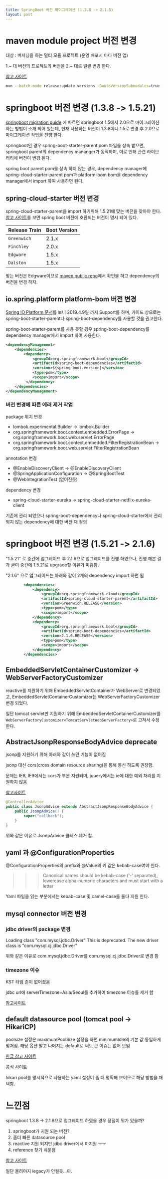 ```yaml
---
title: SpringBoot 버전 마이그레이션 (1.3.8 -> 2.1.5)
layout: post
---
```


# maven module project 버전 변경
대상 : 버저닝을 하는 멀티 모듈 프로젝트 (운영 배포시 마다 버전 업)

1.~ 대 버전의 프로젝트의 버전을 2.~ 대로 일괄 변경 한다.

[참고 사이트](https://maven.apache.org/maven-release/maven-release-plugin/examples/update-versions.html)

```bash
mvn --batch-mode release:update-versions -DautoVersionSubmodules=true -DdevelopmentVersion=2.0.0-SNAPSHOT
```

# springboot 버전 변경 (1.3.8 -> 1.5.21)
[springboot migration guide](https://github.com/spring-projects/spring-boot/wiki/Spring-Boot-2.0-Migration-Guide) 에 따르면 springboot 1.5에서 2.0으로 마이그레이션 하는 방법이 소개 되어 있는데, 현재 사용하는 버전이 1.3.8이니 1.5로 변경 후 2.0으로 마이그레이션 작업을 진행 한다.

springboot인 경우 spring-boot-starter-parent pom 파일을 상속 받으면, springboot parent의 dependency mananger가 동작하며, 이로 인해 관련 라이브러리에 버전이 변경 된다.

spring boot parent pom을 상속 하지 않는 경우,  dependency manager에 spring-cloud-starter-parent pom과 platform-bom bom을 dependency manager에서 import 하여 사용하면 된다.

## spring-cloud-starter 버전 변경

spring-cloud-starter-parent을 import 하기위해 1.5.21에 맞는 버전을 찾아야 한다.
[참고 사이트](https://spring.io/projects/spring-cloud)를 보면 spring boot 버전에 호환되는 버전이 명시 되어 있다.

Release Train  |  Boot Version
---|---
`Greenwich` | 2.1.x |
`Finchley` | 2.0.x |
`Edgware` | 1.5.x |
`Dalston` | 1.5.x |

맞는 버전은 Edgware이므로 [maven public repo](https://mvnrepository.com/artifact/org.springframework.cloud/spring-cloud-starter-parent/Edgware.RELEASE)에서 확인을 하고 dependency의 버전을 변경 하자.

## io.spring.platform platform-bom 버전 변경

[Spring IO Platform 문서](https://spring.io/projects/platform)를 보니 2019.4.9일 까지 Support를 하며, 가이드 상으로는 spring-boot-starter-parent나 spring-boot-dependency를 사용할 것을 권고한다.

spring-boot-starter-parent를 사용 못할 경우 spring-boot-dependency를 dependency manager에서 import 하여 사용한다.

```xml
<dependencyManagement>
    <dependencies>
        <dependency>
            <groupId>org.springframework.boot</groupId>
            <artifactId>spring-boot-dependencies</artifactId>
            <version>${spring-boot.version}</version>
            <type>pom</type>
            <scope>import</scope>
         </dependency>
    </dependencies>
</dependencyManagement>
```

### 버전 변경에 따른 에러 제거 작업 

package 위치 변경 
* lombok.experimental.Builder -> lombok.Builder
* org.springframework.boot.context.embedded.ErrorPage -> org.springframework.boot.web.servlet.ErrorPage
* org.springframework.boot.context.embedded.FilterRegistrationBean -> org.springframework.boot.web.servlet.FilterRegistrationBean

annotation 변경
* @EnableDiscoveryClient -> @EnableDiscoveryClient
* @SpringApplicationConfiguration -> @SpringBootTest
* @WebIntegrationTest (없어진듯)

dependency 변경 
* spring-cloud-starter-eureka -> spring-cloud-starter-netflix-eureka-client

기존에 관리 되었으나 spring-boot-dependency나 spring-cloud-starter에서 관리 되지 않는 dependency에 대한 버전 재 정의

# springboot 버전 변경 (1.5.21 -> 2.1.6)
"1.5.21" 로 중간에 업그레이드 후 2.1.6으로 업그레이드를 진행 하였으나, 진행 해본 결과 굳이 중간에 1.5.21로 upgrade할 이유가 미흡함.

"2.1.6" 으로 업그레이드는 아래와 같이 2개의 dependency import 하면 됨

```xml
		<dependencies>
			<dependency>
				<groupId>org.springframework.cloud</groupId>
				<artifactId>spring-cloud-starter-parent</artifactId>
				<version>Greenwich.RELEASE</version>
				<type>pom</type>
				<scope>import</scope>
			</dependency>
			<dependency>
				<groupId>org.springframework.boot</groupId>
				<artifactId>spring-boot-dependencies</artifactId>
				<version>2.1.6.RELEASE</version>
				<type>pom</type>
				<scope>import</scope>
			</dependency>
		</dependencies>
```

##  EmbeddedServletContainerCustomizer -> WebServerFactoryCustomizer

reactive를 지원하기 위해 EmbeddedServletContainer가 WebServer로 변경되었고, EmbeddedServletContainerCustomizer는 WebServerFactoryCustomizer 변경 되었다. 

일단 tomcat servlet만 지원하기 위해 EmbeddedServletContainerCustomizer를 ```WebServerFactoryCustomizer<TomcatServletWebServerFactory>```로 고쳐서 수정한다.

## AbstractJsonpResponseBodyAdvice deprecate

jsonp를 지원하기 위해 아래와 같이 쓰던 기능이 없어짐

jsonp 대신 cors(cross domain resource sharing)을 통해 통신 하도록 권장함. 

문제는 IE8, IE9에서는 cors가 부분 지원되며, jquery에서는 ie에 대한 예외 처리를 지원하지 않음

[참고사이트 ](https://crontab.tistory.com/entry/IE8-IE9%EC%97%90%EC%84%9C-crossdomain-%EC%9A%94%EC%B2%AD-%EB%AC%B8%EC%A0%9C)

```java
@ControllerAdvice
public class JsonpAdvice extends AbstractJsonpResponseBodyAdvice {
	public JsonpAdvice() {
		super("callback");
	}
}
```

위와 같은 이유로 JsonpAdvice 클레스 제거 함.

## yaml 과 @ConfigurationProperties

@ConfigurationProperties의 prefix와 @Value의 키 값은 kebab-case여야 한다.
>>> Canonical names should be kebab-case ('-' separated), lowercase alpha-numeric characters and must start with a letter 


Yaml 파일을 읽는 부분에서는 kebab-case 및 camel-case를 둘다 지원 한다.

## mysql connector 버전 변경

### jdbc driver의 package 변경

Loading class "com.mysql.jdbc.Driver" This is deprecated. The new driver class is "com.mysql.cj.jdbc.Driver"

위와 같은 이유로 com.mysql.jdbc.Driver를 com.mysql.cj.jdbc.Driver로 변경 함 

### timezone 이슈

KST 타임 존이 없어졌음

jdbc url에 serverTimezone=Asia/Seoul를 추가하여 timezone 이슈를 제거 함

[참고사이트](https://offbyone.tistory.com/318)

## default datasource pool (tomcat pool -> HikariCP)

poolsize 설정은 maximumPoolSize 설정을 하면 minimumIdle의 기본 값 동일하게 맞쳐짐.
해당 옵션 말고 나머지는 default로 써도 큰 이슈는 없어 보임

[한글 참고 사이트](https://effectivesquid.tistory.com/entry/HikariCP-%EC%84%B8%ED%8C%85%EC%8B%9C-%EC%98%B5%EC%85%98-%EC%84%A4%EB%AA%85)

[공식 사이트](https://github.com/brettwooldridge/HikariCP#configuration-knobs-baby)


hikari pool를 명시적으로 사용하는 yaml 설정이 좀 더 명확해 보이므로 해당 방법을 채택함.


# 느낀점

springboot 1.3.8 -> 2.1.6으로 업그레이드 하였을 경우 장점이 뭐가 있을까?

1. springboot가 지원 되는 버전?
2. 좀더 빠른 datasource pool
3. reactive 지원 되지만 jdbc driver에서 미지원 ㅜㅜ
4. reference 찾기 쉬운점

[참고 사이트](https://brunch.co.kr/@springboot/112)

일단 올려야지 legacy가 안될듯...아.
